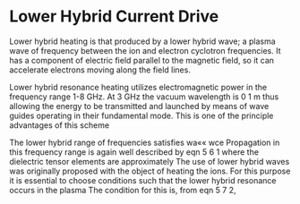 # Lower Hybrid Current Drive
Lower hybrid heating is that produced by a lower hybrid wave; a plasma wave of frequency between the ion and electron cyclotron frequencies. It has a component of electric field parallel to the magnetic field, so it can accelerate electrons moving along the field lines.

Lower hybrid resonance heating utilizes electromagnetic power in the frequency range 1-8 GHz. At 3 GHz the vacuum wavelength is 0 1 m thus allowing the energy to be transmitted and launched by means of wave guides operating in their fundamental mode. This is one of the principle advantages of this scheme

The lower hybrid range of frequencies satisfies wa«« wce Propagation in this frequency range is again well described by eqn 5 6 1 where the dielectric tensor elements are approximately
The use of lower hybrid waves was originally proposed with the object of heating the ions. For this purpose it is essential to choose conditions such that the lower hybrid resonance occurs in the plasma The condition for this is, from eqn 5 7 2,